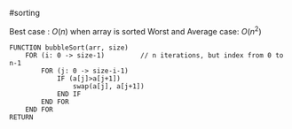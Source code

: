 #sorting

Best case : $O(n)$ when array is sorted
Worst and Average case: $O(n^2)$
```algorithm
FUNCTION bubbleSort(arr, size)
	FOR (i: 0 -> size-1)         // n iterations, but index from 0 to n-1
		FOR (j: 0 -> size-i-1)
			IF (a[j]>a[j+1])
				swap(a[j], a[j+1])
			END IF
		END FOR
	END FOR
RETURN
```
